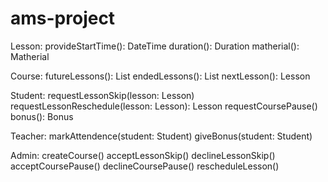 # ams-project


Lesson: 
  provideStartTime(): DateTime
  duration(): Duration
  matherial(): Matherial
  
Course:
  futureLessons(): List<Lesson>
  endedLessons(): List<Lesson>
  nextLesson(): Lesson
  
  
Student:
  requestLessonSkip(lesson: Lesson)
  requestLessonReschedule(lesson: Lesson): Lesson
  requestCoursePause()
  bonus(): Bonus
  
Teacher: 
  markAttendence(student: Student)
  giveBonus(student: Student)

Admin: 
  createCourse()
  acceptLessonSkip()
  declineLessonSkip()
  acceptCoursePause()
  declineCoursePause()
  rescheduleLesson()
